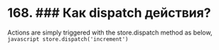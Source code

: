 # 168. ### Как dispatch действия?

Actions are simply triggered with the store.dispatch method as below,
     ```javascript
     store.dispatch('increment')
     ```